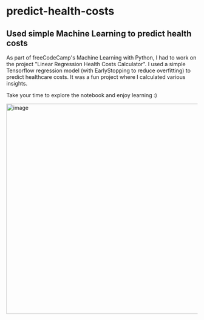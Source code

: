 # predict-health-costs
## Used simple Machine Learning to predict health costs

As part of freeCodeCamp's Machine Learning with Python, I had to work on the project "Linear Regression Health Costs Calculator". I used a simple Tensorflow regression model (with EarlyStopping to reduce overfitting) to predict healthcare costs. It was a fun project where I calculated various insights.

Take your time to explore the notebook and enjoy learning :)

<img width="554" alt="image" src="https://user-images.githubusercontent.com/38995624/207131505-97d9d4ef-d061-4c61-a924-416943f3cab1.png">
